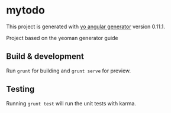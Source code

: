 # mytodo

This project is generated with [yo angular generator](https://github.com/yeoman/generator-angular)
version 0.11.1.

Project based on the yeoman generator guide

## Build & development

Run `grunt` for building and `grunt serve` for preview.

## Testing

Running `grunt test` will run the unit tests with karma.


